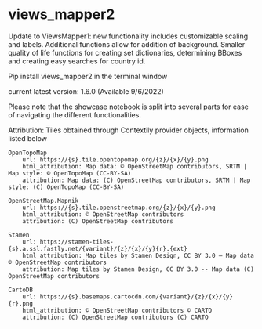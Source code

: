 # views_mapper2
Update to ViewsMapper1: new functionality includes customizable scaling and labels. Additional functions allow for addition of background. Smaller quality of life functions for creating set dictionaries, determining BBoxes and creating easy searches for country id.

Pip install views_mapper2 in the terminal window

current latest version: 1.6.0 (Available 9/6/2022)

Please note that the showcase notebook is split into several parts for ease of navigating the different functionalities.


Attribution: 
    Tiles obtained through Contextily provider objects, information listed below

    OpenTopoMap
        url: https://{s}.tile.opentopomap.org/{z}/{x}/{y}.png
        html_attribution: Map data: © OpenStreetMap contributors, SRTM | Map style: © OpenTopoMap (CC-BY-SA)
        attribution: Map data: (C) OpenStreetMap contributors, SRTM | Map style: (C) OpenTopoMap (CC-BY-SA)

    OpenStreetMap.Mapnik
        url: https://{s}.tile.openstreetmap.org/{z}/{x}/{y}.png
        html_attribution: © OpenStreetMap contributors
        attribution: (C) OpenStreetMap contributors

    Stamen
        url: https://stamen-tiles-{s}.a.ssl.fastly.net/{variant}/{z}/{x}/{y}{r}.{ext}
        html_attribution: Map tiles by Stamen Design, CC BY 3.0 — Map data © OpenStreetMap contributors
        attribution: Map tiles by Stamen Design, CC BY 3.0 -- Map data (C) OpenStreetMap contributors

    CartoDB
        url: https://{s}.basemaps.cartocdn.com/{variant}/{z}/{x}/{y}{r}.png
        html_attribution: © OpenStreetMap contributors © CARTO
        attribution: (C) OpenStreetMap contributors (C) CARTO


